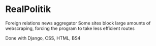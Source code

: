 # RealPolitik
Foreign relations news aggregator
Some sites block large amounts of webscraping, forcing the program to take less efficient routes

Done with Django, CSS, HTML, BS4
